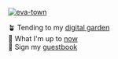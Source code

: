[![eva-town](https://github.com/evadecker/evadecker/assets/4117920/5e80baac-536f-48a1-9c99-4c2eca13837c)](https://eva.town)

🪴 Tending to my [digital garden](https://eva.town/garden)  
🤸 What I'm up to [now](https://eva.town/now)  
💌 Sign my [guestbook](https://eva.town/guestbook)
